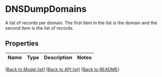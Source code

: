 # DNSDumpDomains

A list of records per domain.  The first item in the list is the domain and the second item is the list of records. 
## Properties
Name | Type | Description | Notes
------------ | ------------- | ------------- | -------------

[[Back to Model list]](../README.md#documentation-for-models) [[Back to API list]](../README.md#documentation-for-api-endpoints) [[Back to README]](../README.md)


